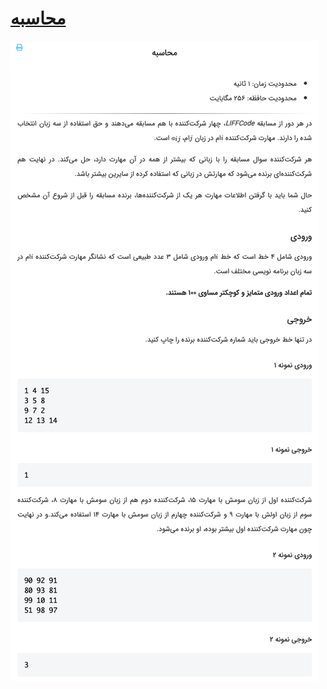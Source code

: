 # [محاسبه](https://quera.ir/problemset/contest/52545)

![github-octocat](https://github.com/kasrazarei39/Quera-Answers/blob/main/Questions/contest/%D9%85%D8%AD%D8%A7%D8%B3%D8%A8%D9%87-52545/question.png)

